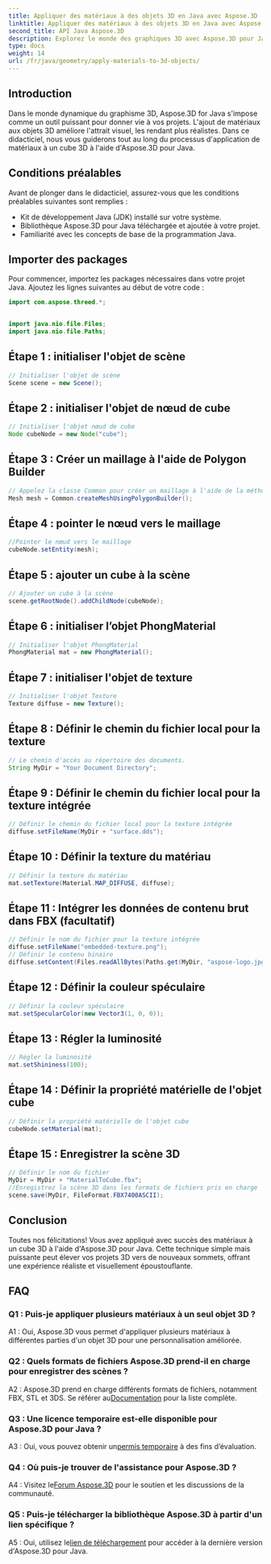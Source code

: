 ```yaml
---
title: Appliquer des matériaux à des objets 3D en Java avec Aspose.3D
linktitle: Appliquer des matériaux à des objets 3D en Java avec Aspose.3D
second_title: API Java Aspose.3D
description: Explorez le monde des graphiques 3D avec Aspose.3D pour Java. Apprenez à appliquer des matériaux à des objets 3D de manière transparente. Élevez vos projets avec des visuels réalistes.
type: docs
weight: 14
url: /fr/java/geometry/apply-materials-to-3d-objects/
---
```

## Introduction

Dans le monde dynamique du graphisme 3D, Aspose.3D for Java s'impose comme un outil puissant pour donner vie à vos projets. L'ajout de matériaux aux objets 3D améliore l'attrait visuel, les rendant plus réalistes. Dans ce didacticiel, nous vous guiderons tout au long du processus d'application de matériaux à un cube 3D à l'aide d'Aspose.3D pour Java.

## Conditions préalables

Avant de plonger dans le didacticiel, assurez-vous que les conditions préalables suivantes sont remplies :

- Kit de développement Java (JDK) installé sur votre système.
- Bibliothèque Aspose.3D pour Java téléchargée et ajoutée à votre projet.
- Familiarité avec les concepts de base de la programmation Java.

## Importer des packages

Pour commencer, importez les packages nécessaires dans votre projet Java. Ajoutez les lignes suivantes au début de votre code :

```java
import com.aspose.threed.*;


import java.nio.file.Files;
import java.nio.file.Paths;
```

## Étape 1 : initialiser l'objet de scène

```java
// Initialiser l'objet de scène
Scene scene = new Scene();
```

## Étape 2 : initialiser l'objet de nœud de cube

```java
// Initialiser l'objet nœud de cube
Node cubeNode = new Node("cube");
```

## Étape 3 : Créer un maillage à l'aide de Polygon Builder

```java
// Appelez la classe Common pour créer un maillage à l'aide de la méthode de création de polygones pour définir l'instance de maillage
Mesh mesh = Common.createMeshUsingPolygonBuilder();
```

## Étape 4 : pointer le nœud vers le maillage

```java
//Pointer le nœud vers le maillage
cubeNode.setEntity(mesh);
```

## Étape 5 : ajouter un cube à la scène

```java
// Ajouter un cube à la scène
scene.getRootNode().addChildNode(cubeNode);
```

## Étape 6 : initialiser l’objet PhongMaterial

```java
// Initialiser l'objet PhongMaterial
PhongMaterial mat = new PhongMaterial();
```

## Étape 7 : initialiser l'objet de texture

```java
// Initialiser l'objet Texture
Texture diffuse = new Texture();
```

## Étape 8 : Définir le chemin du fichier local pour la texture

```java
// Le chemin d'accès au répertoire des documents.
String MyDir = "Your Document Directory";
```

## Étape 9 : Définir le chemin du fichier local pour la texture intégrée

```java
// Définir le chemin du fichier local pour la texture intégrée
diffuse.setFileName(MyDir + "surface.dds");
```

## Étape 10 : Définir la texture du matériau

```java
// Définir la texture du matériau
mat.setTexture(Material.MAP_DIFFUSE, diffuse);
```

## Étape 11 : Intégrer les données de contenu brut dans FBX (facultatif)

```java
// Définir le nom du fichier pour la texture intégrée
diffuse.setFileName("embedded-texture.png");
// Définir le contenu binaire
diffuse.setContent(Files.readAllBytes(Paths.get(MyDir, "aspose-logo.jpg")));
```

## Étape 12 : Définir la couleur spéculaire

```java
// Définir la couleur spéculaire
mat.setSpecularColor(new Vector3(1, 0, 0));
```

## Étape 13 : Régler la luminosité

```java
// Régler la luminosité
mat.setShininess(100);
```

## Étape 14 : Définir la propriété matérielle de l'objet cube

```java
// Définir la propriété matérielle de l'objet cube
cubeNode.setMaterial(mat);
```

## Étape 15 : Enregistrer la scène 3D

```java
// Définir le nom du fichier
MyDir = MyDir + "MaterialToCube.fbx";
//Enregistrez la scène 3D dans les formats de fichiers pris en charge
scene.save(MyDir, FileFormat.FBX7400ASCII);
```

## Conclusion

Toutes nos félicitations! Vous avez appliqué avec succès des matériaux à un cube 3D à l'aide d'Aspose.3D pour Java. Cette technique simple mais puissante peut élever vos projets 3D vers de nouveaux sommets, offrant une expérience réaliste et visuellement époustouflante.

## FAQ

### Q1 : Puis-je appliquer plusieurs matériaux à un seul objet 3D ?

A1 : Oui, Aspose.3D vous permet d'appliquer plusieurs matériaux à différentes parties d'un objet 3D pour une personnalisation améliorée.

### Q2 : Quels formats de fichiers Aspose.3D prend-il en charge pour enregistrer des scènes ?

 A2 : Aspose.3D prend en charge différents formats de fichiers, notamment FBX, STL et 3DS. Se référer au[Documentation](https://reference.aspose.com/3d/java/) pour la liste complète.

### Q3 : Une licence temporaire est-elle disponible pour Aspose.3D pour Java ?

 A3 : Oui, vous pouvez obtenir un[permis temporaire](https://purchase.aspose.com/temporary-license/) à des fins d’évaluation.

### Q4 : Où puis-je trouver de l'assistance pour Aspose.3D ?

 A4 : Visitez le[Forum Aspose.3D](https://forum.aspose.com/c/3d/18) pour le soutien et les discussions de la communauté.

### Q5 : Puis-je télécharger la bibliothèque Aspose.3D à partir d'un lien spécifique ?

 A5 : Oui, utilisez le[lien de téléchargement](https://releases.aspose.com/3d/java/) pour accéder à la dernière version d'Aspose.3D pour Java.